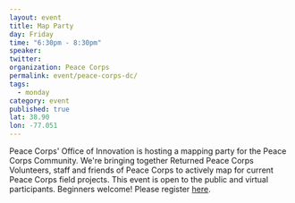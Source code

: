 ```yaml
---
layout: event
title: Map Party
day: Friday
time: "6:30pm - 8:30pm"
speaker: 
twitter: 
organization: Peace Corps
permalink: event/peace-corps-dc/
tags: 
  - monday
category: event
published: true
lat: 38.90
lon: -77.051
---
```


Peace Corps' Office of Innovation is hosting a mapping party for the Peace Corps Community. We're bringing together Returned Peace Corps Volunteers, staff and friends of Peace Corps to actively map for current Peace Corps field projects. This event is open to the public and virtual participants. Beginners welcome! Please register [here](https://peacecorpsosmgeoweek.eventbrite.com). 

